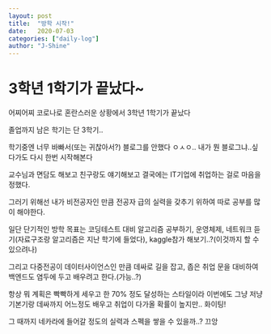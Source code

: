 ```yaml
---
layout: post
title:  "방학 시작!"
date:   2020-07-03
categories: ["daily-log"]
author: "J-Shine"
---
```


# 3학년 1학기가 끝났다~

어찌어찌 코로나로 혼란스러운 상황에서 3학년 1학기가 끝났다

졸업까지 남은 학기는 단 3학기..

학기중엔 너무 바빠서(또는 귀찮아서?) 블로그를 안했다 ㅇㅅㅇ.. 내가 뭔 블로그냐..싶다가도 다시 한번 시작해본다

교수님과 면담도 해보고 친구랑도 얘기해보고 결국에는 IT기업에 취업하는 걸로 마음을 정했다.

그러기 위해선 내가 비전공자인 만큼 전공자 급의 실력을 갖추기 위하여 따로 공부를 많이 해야한다.

일단 단기적인 방학 목표는 코딩테스트 대비 알고리즘 공부하기, 운영체제, 네트워크 듣기(자료구조랑 알고리즘은 지난 학기에 들었다), kaggle참가 해보기..?(이것까지 할 수 있으려나)

그리고 다중전공이 데이터사이언스인 만큼 데싸로 길을 잡고, 좁은 취업 문을 대비하여 백엔드도 염두에 두고 배우려고 한다.(가능..?)

항상 뭐 계획은 빡빡하게 세우고 한 70% 정도 달성하는 스타일이라 이번에도 그냥 저냥 기본기랑 데싸까지 어느정도 배우고 취업이 다가올 확률이 높지만.. 화이팅!

그 때까지 네카라에 들어갈 정도의 실력과 스펙을 쌓을 수 있을까..? 끄앙
